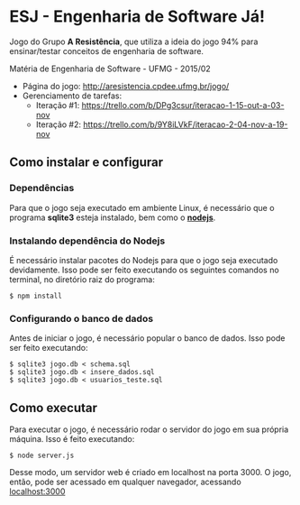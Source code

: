 # ESJ - Engenharia de Software Já!

Jogo do Grupo **A Resistência**, que utiliza a ideia do jogo 94% para ensinar/testar conceitos de engenharia de software.

Matéria de Engenharia de Software - UFMG - 2015/02

* Página do jogo: http://aresistencia.cpdee.ufmg.br/jogo/
* Gerenciamento de tarefas:
  * Iteração #1: https://trello.com/b/DPg3csur/iteracao-1-15-out-a-03-nov
  * Iteração #2: https://trello.com/b/9Y8iLVkF/iteracao-2-04-nov-a-19-nov


## Como instalar e configurar

### Dependências

Para que o jogo seja executado em ambiente Linux, é necessário que o programa **sqlite3** esteja instalado, bem como o [**nodejs**](https://nodejs.org/).

### Instalando dependência do Nodejs

É necessário instalar pacotes do Nodejs para que o jogo seja executado devidamente. Isso pode ser feito executando os seguintes comandos no terminal, no diretório raiz do programa:

```
$ npm install
```


### Configurando o banco de dados

Antes de iniciar o jogo, é necessário popular o banco de dados. Isso pode ser feito executando:

```
$ sqlite3 jogo.db < schema.sql
$ sqlite3 jogo.db < insere_dados.sql
$ sqlite3 jogo.db < usuarios_teste.sql
```

## Como executar

Para executar o jogo, é necessário rodar o servidor do jogo em sua própria máquina. Isso é feito executando:

```
$ node server.js
```

Desse modo, um servidor web é criado em localhost na porta 3000. O jogo, então, pode ser acessado em qualquer navegador, acessando [localhost:3000](http://localhost:3000)
